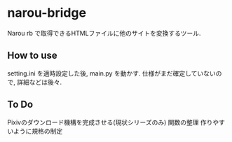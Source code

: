 # narou-bridge

Narou rb で取得できるHTMLファイルに他のサイトを変換するツール.

## How to use
setting.ini を適時設定した後, main.py を動かす.
仕様がまだ確定していないので, 詳細などは後々.

## To Do
Pixivのダウンロード機構を完成させる(現状シリーズのみ)
関数の整理
作りやすいように規格の制定